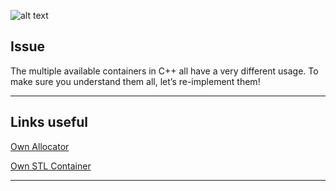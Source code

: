 
![alt text](https://file.diplomeo-static.com/file/00/00/01/57/15701.svg "42")

**Issue**
---

The multiple available containers in C++ all have a very different usage.
To make sure you understand them all, let’s re-implement them!

---
**Links useful** 
---

[Own Allocator](https://www.codeproject.com/Articles/4795/C-Standard-Allocator-An-Introduction-and-Implement.com)

[Own STL Container](https://stackoverflow.com/questions/7758580/writing-your-own-stl-container.com)

---
